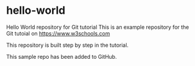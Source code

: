 # hello-world
Hello World repository for Git tutorial
This is an example repository for the Git tutoial on https://www.w3schools.com

This repository is built step by step in the tutorial.

This sample repo has been added to GitHub.
